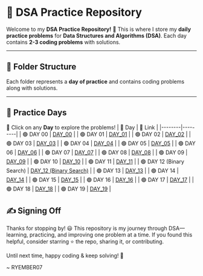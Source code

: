# 🚀 DSA Practice Repository

Welcome to my **DSA Practice Repository!** 🎯 This is where I store my **daily practice problems** for **Data Structures and Algorithms (DSA)**. Each day contains **2-3 coding problems** with solutions.  

---

## 📂 **Folder Structure**
Each folder represents a **day of practice** and contains coding problems along with solutions.


---

## 📅 Practice Days  
🔹 Click on any **Day** to explore the problems!
| 📅 Day | 🔗 Link |
|--------|---------|
| 🟢 DAY 00 | [DAY_00](DAY_00) |
| 🟢 DAY 01 | [DAY_01](DAY_01) |
| 🟢 DAY 02 | [DAY_02](DAY_02) |
| 🟢 DAY 03 | [DAY_03](DAY_03) |
| 🟢 DAY 04 | [DAY_04](DAY_04) |
| 🟢 DAY 05 | [DAY_05](DAY_05) |
| 🟢 DAY 06 | [DAY_06](DAY_06) |
| 🟢 DAY 07 | [DAY_07](DAY_07) |
| 🟢 DAY 08 | [DAY_08](DAY_08) |
| 🟢 DAY 09 | [DAY_09](DAY_09) |
| 🟢 DAY 10 | [DAY_10](DAY_10) |
| 🟢 DAY 11 | [DAY_11](DAY_11) |
| 🟢 DAY 12 (Binary Search) | [DAY_12 (Binary Search)](DAY_12%20%28Binary%20Search%29) |
| 🟢 DAY 13 | [DAY_13](DAY_13) |
| 🟢 DAY 14 | [DAY_14](DAY_14) |
| 🟢 DAY 15 | [DAY_15](DAY_15) |
| 🟢 DAY 16 | [DAY_16](DAY_16) |
| 🟢 DAY 17 | [DAY_17](DAY_17) |
| 🟢 DAY 18 | [DAY_18](DAY_18) |
| 🟢 DAY 19 | [DAY_19](DAY_19) |
## ✍️ Signing Off
Thanks for stopping by! 😃 This repository is my journey through DSA—learning, practicing, and improving one problem at a time.
If you found this helpful, consider starring ⭐ the repo, sharing it, or contributing.

Until next time, happy coding & keep solving! 🚀

~ RYEMBER07


